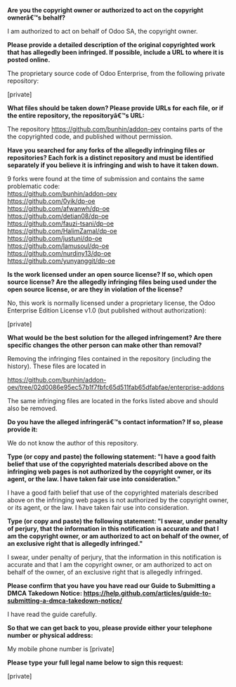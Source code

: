 **Are you the copyright owner or authorized to act on the copyright
ownerâ€™s behalf?**  

I am authorized to act on behalf of Odoo SA, the copyright owner.

**Please provide a detailed description of the original copyrighted work
that has allegedly been infringed. If possible, include a URL to where
it is posted online.**  

The proprietary source code of Odoo Enterprise, from the following
private repository:

[private]

**What files should be taken down? Please provide URLs for each file, or
if the entire repository, the repositoryâ€™s URL:**  

The repository https://github.com/bunhin/addon-oev contains parts of
the the copyrighted code, and published without permission.

**Have you searched for any forks of the allegedly infringing files or
repositories? Each fork is a distinct repository and must be identified
separately if you believe it is infringing and wish to have it taken down.**  

9 forks were found at the time of submission and contains the same problematic code:  
https://github.com/bunhin/addon-oev  
https://github.com/0yik/dp-oe  
https://github.com/afwanwh/dp-oe   
https://github.com/detian08/dp-oe  
https://github.com/fauzi-tsani/dp-oe  
https://github.com/HalimZamal/dp-oe  
https://github.com/justuni/dp-oe  
https://github.com/lamusoul/dp-oe  
https://github.com/nurdiny13/dp-oe  
https://github.com/yunyanggit/dp-oe  

**Is the work licensed under an open source license? If so, which open
source license? Are the allegedly infringing files being used under the
open source license, or are they in violation of the license?**  

No, this work is normally licensed under a proprietary license, the Odoo
Enterprise Edition License v1.0 (but published without authorization):

[private]  

**What would be the best solution for the alleged infringement? Are
there specific changes the other person can make other than removal?**  

Removing the infringing files contained in the repository (including
the history). These files are located in

https://github.com/bunhin/addon-oev/tree/02d0086e95ec57b1f7fbfc65d511fab65dfabfae/enterprise-addons

The same infringing files are located in the forks listed above and should also be removed.

**Do you have the alleged infringerâ€™s contact information? If so, please
provide it:**  

We do not know the author of this repository.

**Type (or copy and paste) the following statement: "I have a good faith
belief that use of the copyrighted materials described above on the
infringing web pages is not authorized by the copyright owner, or its
agent, or the law. I have taken fair use into consideration."**  

I have a good faith belief that use of the copyrighted materials
described above on the infringing web pages is not authorized by the
copyright owner, or its agent, or the law. I have taken fair use into
consideration.

**Type (or copy and paste) the following statement: "I swear, under
penalty of perjury, that the information in this notification is
accurate and that I am the copyright owner, or am authorized to act on
behalf of the owner, of an exclusive right that is allegedly infringed."**  

I swear, under penalty of perjury, that the information in this
notification is accurate and that I am the copyright owner, or am
authorized to act on behalf of the owner, of an exclusive right that is
allegedly infringed.

**Please confirm that you have you have read our Guide to Submitting a
DMCA Takedown Notice:
https://help.github.com/articles/guide-to-submitting-a-dmca-takedown-notice/**  

I have read the guide carefully.

**So that we can get back to you, please provide either your telephone
number or physical address:**  

My mobile phone number is [private]

**Please type your full legal name below to sign this request:**  

[private]
